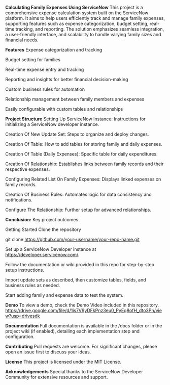 **Calculating Family Expenses Using ServiceNow**
This project is a comprehensive expense calculation system built on the ServiceNow platform. It aims to help users efficiently track and manage family expenses, supporting features such as expense categorization, budget setting, real-time tracking, and reporting. The solution emphasizes seamless integration, a user-friendly interface, and scalability to handle varying family sizes and financial needs.

**Features**
Expense categorization and tracking

Budget setting for families

Real-time expense entry and tracking

Reporting and insights for better financial decision-making

Custom business rules for automation

Relationship management between family members and expenses

Easily configurable with custom tables and relationships

**Project Structure**
Setting Up ServiceNow Instance: Instructions for initializing a ServiceNow developer instance.

Creation Of New Update Set: Steps to organize and deploy changes.

Creation Of Table: How to add tables for storing family and daily expenses.

Creation Of Table (Daily Expenses): Specific table for daily expenditures.

Creation Of Relationship: Establishes links between family records and their respective expenses.

Configuring Related List On Family Expenses: Displays linked expenses on family records.

Creation Of Business Rules: Automates logic for data consistency and notifications.

Configure The Relationship: Further setup for advanced relationships.

**Conclusion:** Key project outcomes.

Getting Started
Clone the repository

git clone https://github.com/your-username/your-repo-name.git

Set up a ServiceNow Developer instance at https://developer.servicenow.com/.

Follow the documentation or wiki provided in this repo for step-by-step setup instructions.

Import update sets as described, then customize tables, fields, and business rules as needed.

Start adding family and expense data to test the system.

**Demo**
To view a demo, check the Demo Video included in this repository.
https://drive.google.com/file/d/1is7V9yDFkPnz3eu0_PyEq8ofH_dto3Pn/view?usp=drivesdk

**Documentation**
Full documentation is available in the /docs folder or in the project wiki (if enabled), detailing each implementation step and configuration.

**Contributing**
Pull requests are welcome. For significant changes, please open an issue first to discuss your ideas.

**License**
This project is licensed under the MIT License.

**Acknowledgements**
Special thanks to the ServiceNow Developer Community for extensive resources and support.
